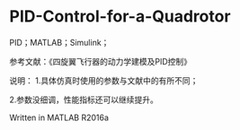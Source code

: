 # PID-Control-for-a-Quadrotor
PID；MATLAB；Simulink；

参考文献：《四旋翼飞行器的动力学建模及PID控制》

说明：
1.具体仿真时使用的参数与文献中的有所不同；

2.参数没细调，性能指标还可以继续提升。

Written in MATLAB R2016a
